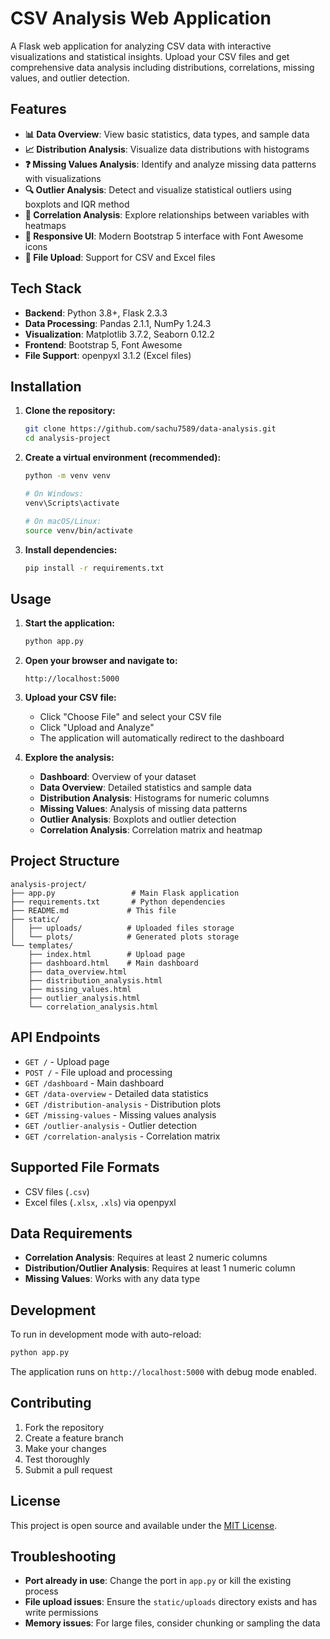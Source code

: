 # CSV Analysis Web Application

A Flask web application for analyzing CSV data with interactive visualizations and statistical insights. Upload your CSV files and get comprehensive data analysis including distributions, correlations, missing values, and outlier detection.

## Features

- **📊 Data Overview**: View basic statistics, data types, and sample data
- **📈 Distribution Analysis**: Visualize data distributions with histograms
- **❓ Missing Values Analysis**: Identify and analyze missing data patterns with visualizations
- **🔍 Outlier Analysis**: Detect and visualize statistical outliers using boxplots and IQR method
- **🔗 Correlation Analysis**: Explore relationships between variables with heatmaps
- **📱 Responsive UI**: Modern Bootstrap 5 interface with Font Awesome icons
- **📁 File Upload**: Support for CSV and Excel files

## Tech Stack

- **Backend**: Python 3.8+, Flask 2.3.3
- **Data Processing**: Pandas 2.1.1, NumPy 1.24.3
- **Visualization**: Matplotlib 3.7.2, Seaborn 0.12.2
- **Frontend**: Bootstrap 5, Font Awesome
- **File Support**: openpyxl 3.1.2 (Excel files)

## Installation

1. **Clone the repository:**
   ```bash
   git clone https://github.com/sachu7589/data-analysis.git
   cd analysis-project
   ```

2. **Create a virtual environment (recommended):**
   ```bash
   python -m venv venv
   
   # On Windows:
   venv\Scripts\activate
   
   # On macOS/Linux:
   source venv/bin/activate
   ```

3. **Install dependencies:**
   ```bash
   pip install -r requirements.txt
   ```

## Usage

1. **Start the application:**
   ```bash
   python app.py
   ```

2. **Open your browser and navigate to:**
   ```
   http://localhost:5000
   ```

3. **Upload your CSV file:**
   - Click "Choose File" and select your CSV file
   - Click "Upload and Analyze"
   - The application will automatically redirect to the dashboard

4. **Explore the analysis:**
   - **Dashboard**: Overview of your dataset
   - **Data Overview**: Detailed statistics and sample data
   - **Distribution Analysis**: Histograms for numeric columns
   - **Missing Values**: Analysis of missing data patterns
   - **Outlier Analysis**: Boxplots and outlier detection
   - **Correlation Analysis**: Correlation matrix and heatmap

## Project Structure

```
analysis-project/
├── app.py                 # Main Flask application
├── requirements.txt       # Python dependencies
├── README.md             # This file
├── static/
│   ├── uploads/          # Uploaded files storage
│   └── plots/            # Generated plots storage
└── templates/
    ├── index.html        # Upload page
    ├── dashboard.html    # Main dashboard
    ├── data_overview.html
    ├── distribution_analysis.html
    ├── missing_values.html
    ├── outlier_analysis.html
    └── correlation_analysis.html
```

## API Endpoints

- `GET /` - Upload page
- `POST /` - File upload and processing
- `GET /dashboard` - Main dashboard
- `GET /data-overview` - Detailed data statistics
- `GET /distribution-analysis` - Distribution plots
- `GET /missing-values` - Missing values analysis
- `GET /outlier-analysis` - Outlier detection
- `GET /correlation-analysis` - Correlation matrix

## Supported File Formats

- CSV files (`.csv`)
- Excel files (`.xlsx`, `.xls`) via openpyxl

## Data Requirements

- **Correlation Analysis**: Requires at least 2 numeric columns
- **Distribution/Outlier Analysis**: Requires at least 1 numeric column
- **Missing Values**: Works with any data type

## Development

To run in development mode with auto-reload:
```bash
python app.py
```

The application runs on `http://localhost:5000` with debug mode enabled.

## Contributing

1. Fork the repository
2. Create a feature branch
3. Make your changes
4. Test thoroughly
5. Submit a pull request

## License

This project is open source and available under the [MIT License](LICENSE).

## Troubleshooting

- **Port already in use**: Change the port in `app.py` or kill the existing process
- **File upload issues**: Ensure the `static/uploads` directory exists and has write permissions
- **Memory issues**: For large files, consider chunking or sampling the data

